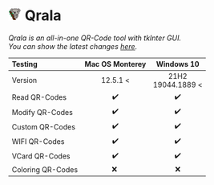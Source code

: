 <h1><img width="26px" height="26px" src="/Images/Qrala_24x24px.png"/> Qrala </h1>

_Qrala is an all-in-one QR-Code tool with tkInter GUI.<br/>
You can show the latest changes [here](/changelog.md)._

| Testing           | Mac OS Monterey |       Windows 10        |
| :---------------- | :-------------: | :---------------------: |
| Version           |    12.5.1 <     | 21H2 <br/> 19044.1889 < |
| Read QR-Codes     |       ✔️        |           ✔️            |
| Modify QR-Codes   |       ✔️        |           ✔️            |
| Custom QR-Codes   |       ✔️        |           ✔️            |
| WIFI QR-Codes     |       ✔️        |           ✔️            |
| VCard QR-Codes    |       ✔️        |           ✔️            |
| Coloring QR-Codes |      ❌ ️       |           ❌            |
